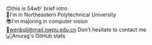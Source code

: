 :blush:this is 54wb' brief intro   
:school:I'm in Northeastern Polytechnical University   
:books:I'm majoring in computer vision  
:love_letter:wenboli@mail.nwpu.edu.cn     Don't hesitate to contact me
![Anurag's GitHub stats](https://github-readme-stats.vercel.app/api?username=54wb&show_icons=true&theme=tokyonight)

<!--
**54wb/54wb** is a ✨ _special_ ✨ repository because its `README.md` (this file) appears on your GitHub profile.

Here are some ideas to get you started:

- 🔭 I’m currently working on ...
- 🌱 I’m currently learning ...
- 👯 I’m looking to collaborate on ...
- 🤔 I’m looking for help with ...
- 💬 Ask me about ...
- 📫 How to reach me: ...
- 😄 Pronouns: ...
- ⚡ Fun fact: ...
-->
